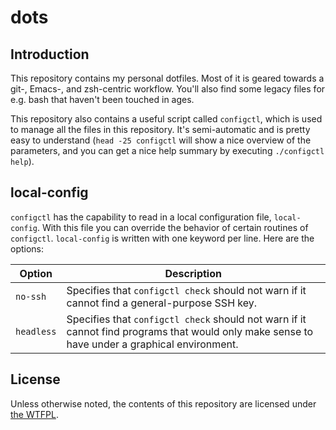 # dots

## Introduction

This repository contains my personal dotfiles. Most of it is geared towards a git-, Emacs-, and zsh-centric workflow. You'll also find some legacy files for e.g. bash that haven't been touched in ages.

This repository also contains a useful script called `configctl`, which is used to manage all the files in this repository. It's semi-automatic and is pretty easy to understand (`head -25 configctl` will show a nice overview of the parameters, and you can get a nice help summary by executing `./configctl help`).

## local-config

`configctl` has the capability to read in a local configuration file, `local-config`. With this file you can override the behavior of certain routines of `configctl`. `local-config` is written with one keyword per line. Here are the options:

| Option     | Description                                                                                                                                   |
| ---------- | --------------------------------------------------------------------------------------------------------------------------------------------- |
| `no-ssh`   | Specifies that `configctl check` should not warn if it cannot find a general-purpose SSH key.                                                 |
| `headless` | Specifies that `configctl check` should not warn if it cannot find programs that would only make sense to have under a graphical environment. |

## License

Unless otherwise noted, the contents of this repository are licensed under [the WTFPL][1].

 [1]: https://github.com/strugee/dots/blob/master/COPYING
